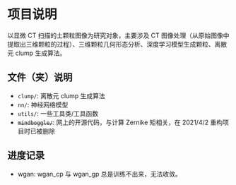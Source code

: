# 项目说明

以显微 CT 扫描的土颗粒图像为研究对象，主要涉及 CT 图像处理（从原始图像中提取出三维颗粒的过程）、三维颗粒几何形态分析、深度学习模型生成颗粒、离散元 clump 生成算法。

## 文件（夹）说明

-   `clump/`: 离散元 clump 生成算法
-   `nn/`: 神经网络模型
-   `utils/`: 一些工具类/工具函数
-   ~~`mindboggle/`~~: 网上的开源代码，与计算 Zernike 矩相关，在 2021/4/2 重构项目时已被删除

## 进度记录

-   wgan: wgan_cp 与 wgan_gp 总是训练不出来，无法收敛。
